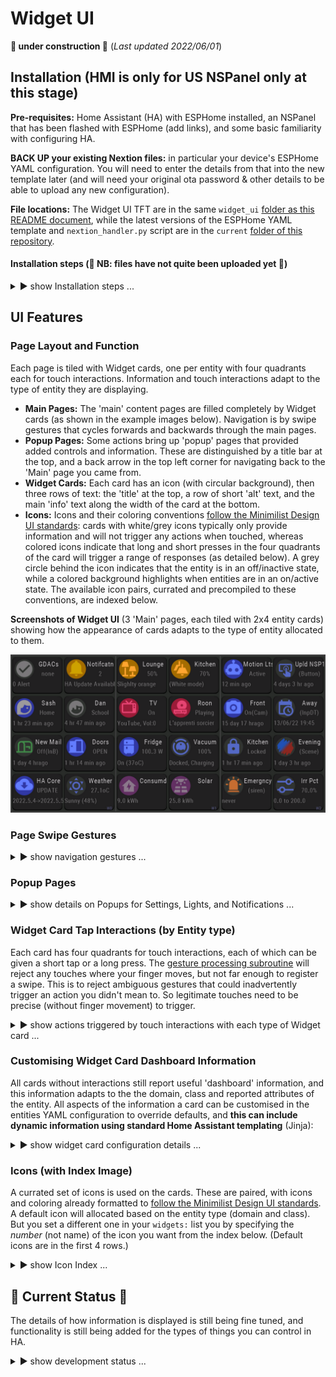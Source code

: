 # Widget UI

**🚧 under construction 🚧**
(_Last updated 2022/06/01_)


## Installation (HMI is only for US NSPanel only at this stage)
**Pre-requisites:**  Home Assistant (HA) with ESPHome installed, an NSPanel that has been flashed with ESPHome (add links), and some basic familiarity with configuring HA.

**BACK UP your existing Nextion files:** in particular your device's ESPHome YAML configuration.  You will need to enter the details from that into the new template later (and will need your original ota password & other details to be able to upload any new configuration).

**File locations:** The Widget UI TFT are in the same `widget_ui` [folder as this README document](/widget_ui), while the latest versions of the ESPHome YAML template and `nextion_handler.py` script are in the `current` [folder of this repository](/current).


#### Installation steps (🚧 NB: files have not quite been uploaded yet 🚧)

<details>
  <summary>▶️ show Installation steps ...</summary>

* Flashing the ESPHome YAML template:
  * Download a copy of the template ESPHome YAML configuration file and fill in your details from your backup configuration into the `substitutions:` section at the top of the file.
  * Using ESPHome addon page in Home Assistant validate the file before installing it to the NSPanel.
  * Once the ESPHome installation is complete, check that NSPanel entities are showing up properly in HA.  You will later need the enitity_ids for `Trigger`, `HA Act`, `HA Set1..5` (from the device page), and `ESPHome: nsp1_send_command` (from `Developer Tools | SERVICES`).  And you will use  `TFT upload button` (to flash the Nextion TFT UI file).

* Home Assistant python script:
  * Copy the `nextion_handler.py` script into the ```<config>/python_scripts/``` folder of your Home Assistant device.
  * If you have never used Python scripts in Home Assistant before, you will have to add a line ```python_script:``` to your ```configuration.yaml```.  ([See HA page on Python scripts](https://www.home-assistant.io/integrations/python_script/).)
  * Add the automation template from the `HA_automation.yaml` file to your own HA configuration (editing the NSPanel entity_ids to match those you noted above if you set a prefix other than `NSP1`).
  * In the `widgets:` section of the automation, add a couple of your own entities to the list as `  - entity: light.kitchen` to get started (you can edit these whenever you want) and `reload automations` for HA to recognise the changes.

* Nextion Widget UI TFT file:
  * Copy the Widget UI TFT file in the location you specified in the `tft_url` of your ESPHome configuration, and rename it to match the filename you set.  Then press the ```TFT upload button``` on the device's page in Home Assistant (that we referred to and located above).
  * Wait for the NSPanel to flash and reboot with the new UI.  (You may have to reboot both HA and the NSPanel after the first installation.)

 --- 
  
</details>


## UI Features
  
### Page Layout and Function
Each page is tiled with Widget cards, one per entity with four quadrants each for touch interactions. Information and touch interactions adapt to the type of entity they are displaying.  
* **Main Pages:** The 'main' content pages are filled completely by Widget cards (as shown in the example images below).  Navigation is by swipe gestures that cycles forwards and backwards through the main pages.
* **Popup Pages:** Some actions bring up 'popup' pages that provided added controls and information.  These are distinguished by a title bar at the top, and a back arrow in the top left corner for navigating back to the 'Main' page you came from.
* **Widget Cards:** Each card has an icon (with circular background), then three rows of text: the 'title' at the top, a row of short 'alt' text, and the main 'info' text along the width of the card at the bottom.
* **Icons:** Icons and their coloring conventions [follow the Minimilist Design UI standards](/UI_Design/Minimalist/): cards with white/grey icons typically only provide information and will not trigger any actions when touched, whereas colored icons indicate that long and short presses in the four quadrants of the card will trigger a range of responses (as detailed below).  A grey circle behind the icon indicates that the entity is in an off/inactive state, while a colored background highlights when entities are in an on/active state.  The available icon pairs, currated and precompiled to these conventions, are indexed below. 
  

 **Screenshots of Widget UI** (3 'Main' pages, each tiled with 2x4 entity cards) showing how the appearance of cards adapts to the type of entity allocated to them.  
   
![Widgets UI screenshots](/widget_ui/Screenshots_Widgets.png "Widget UI screenshots")
 


### Page Swipe Gestures
  
<details>
  <summary>▶️ show navigation gestures ...</summary>

  
* **Left and Right swipes:** change pages forwards and backwards (for as many 'Main' pages are required for the configured list of Widgets).
* **Downward swipes:** will bring up the 'Settings' popup page from any 'Main' page (or will dismiss a popup page).  Opening the settings page will also fetch an updated count of the number of entities in your configured `widgets:` list (so the that correct number of pages can be allocated).
* **Upward swipes:** force an immediate update of the widgets on the current page with current data from HA.

 --- 
  
</details>  
  
  
### Popup Pages
  
<details>
  <summary>▶️ show details on Popups for Settings, Lights, and Notifications ...</summary>

Popup pages provide additional detail and control, particularly where generic Widget cards are too limiting:
  
* **Settings Popup** shows system information and allows adjustment to the behaviour of the NSPanel:
  * Brightness max: the standard brightness that the display will revert to on any interaction.
  * Brightness min: the lowest brightness that the screen will gradually dim to before blacking out.
  * Update interval: the time inteval between NSPanel requests for refreshed page data from the Home Assistant Nextion Handler.
  * Sleep time: the time until the scree is blacked out.
  * Fast repeats: the number of times that data updates are requested after a touch action is triggered.  This addresses the issue that some states in HA can update very quickly after a service call, whereas others can have substantial lag (e.g., garage doors, some types of lights).
  * Fast slowdown: the amount by which fast repeats are progressively slowed down.  This amount of time is added to each subsequent repeat.
  * (Un)Linking or NSPanel relays to switches: _on device control disabled for now until ESPHome issues can be resolved._
  * Status information: Small text below the title bar shows the number of widgets read from the YAML configuration, and the version number of the TFT file.  The WiFi status and signal strenght are indicated in the top right corner.  
  
* **Light Popup**: This provides full control of light settings:
  * Available controls will be enabled/disabled according to the capabilities of the currently selected (once that data has been received from HA).
  * All controls relevant to the current light are available irrespective of the current color mode, or whether the light is off (which gives faster access to controls than the HA UI approach).
  * Long pressing on the color wheel will switch the light to a supported white/color_temperature mode.
  * Long pressing the icon in the top right corner will force the bulb off.  (This is a useful fix for when some lights in a group get their Home Assistant state out of phase, which causes toggling fails.)  
  
 * **Notifications**: This allows reading and dismissing Home Assistant persistent_notications.
   * Notifications are special type of entity card because it uses _all_ the entities in the domain, not just one.
   * Enter `entity: persistent.all` to create a notifications UI card (then customise it as you wish).
   * This allows the NSPanel to be used as a convenient message board (delivered to all rooms in the house with an NSPanel).  
  
  
As functionality is added, more popups will be added to support some of the more complex entity types (such as media_players).  
  

 **Screenshots of current 'popup cards' to support widget entity cards.**  (Where available, popups are triggered by touching the top right quadrant of the enity card). 
   
![Widget Popups](https://github.com/krizkontrolz/Home-Assistant-nextion_handler/blob/main/widget_ui/Screenshots_Popups.png "Widget Popups")
  
  
  
 --- 
  
</details>  

  
### Widget Card Tap Interactions (by Entity type)
Each card has four quadrants for touch interactions, each of which can be given a short tap or a long press.  The [gesture processing subroutine](/main/Tips_and_Tricks) will reject any touches where your finger moves, but not far enough to register a swipe.  This is to reject ambiguous gestures that could inadvertently trigger an action you didn't mean to.  So legitimate touches need to be precise (without finger movement) to trigger.
  

<details>
  <summary>▶️ show actions triggered by touch interactions with each type of Widget card ...</summary>

  The following abbreviations are used as shorthand below for touch interactions:
  &nbsp;&nbsp; `TL`: top left quadrant (icon)
  &nbsp;&nbsp; `TR`: top right quadrant (title)
  &nbsp;&nbsp; `BL`: bottom left quadrant
  &nbsp;&nbsp; `BR`: bottom right quadrant
  &nbsp;&nbsp; `BL_R`: bottom left-right paired interactions
  &nbsp;&nbsp; `LHS`: left-hand-side 2 quadrants
  &nbsp;&nbsp; `RHS`: right-hand-side 2 quadrants
  &nbsp;&nbsp; `ALL`: all 4 quadrants (entire card, excl. margins between 'hotspots')
  &nbsp;&nbsp; `-s`: suffix for a short-press
  &nbsp;&nbsp; `-l`: suffix for a long-press
  

* 🔸 **_Cards for ALL entities that can be toggled:_**
  * `TL-s`: toggle
  
  
  
* 🔸 **Light Cards:**
  * `TL-s`: toggle on/off
  * `TL-l`: toggle pause/play
  * `TL-l`: off (fix out of sync lights)
  * `TR-s`: brings up light popup card
  * `TR-l`: turn on/change the bulb to a supported white mode
  * `BL_R-s`: dim/brighten light (if already on), or turn on light at low/high brightness (if off)
  * `BL_R-l`: increase/decrease the color_temperature or hue of the light (according to current light_mode)
  
  
  
* 🔸 **Media Player Cards:**
  * `TL-s`: toggle power on/off
  * `TL-l`: toggle pause/play
  * `TR-s`: _(placeholder for future media popup card)_
  * `TR-l`: mute/unmute the volume
  * `BL_R-s`: change the volume down/up
  * `BL_R-l`: change to the previous/next track or channel

 

* 🔸 **Automation Cards:**
  * `ALL-s`: toggle enabled/disabled
  * `ALL-l`: trigger the automation (ignore conditions)

* 🔸 **Button Cards:**
  * `ALL-s&l`: trigger the button actions

* 🔸 **Scene Cards:**
  * `ALL-s&l`: turn scene on  
  (Scenes cannot be turned off - the icon will highligh as 'on' for an hour afterwards.)
  
* 🔸 **Script Cards:**
  * `ALL-s`: toggle run/stop
  * `ALL-l`: stop the script

* 🔸 **Switch Cards:**
  * `ALL-s`: toggle on/off
  * `ALL-l`: turn off

* 🔸 **Update Cards:**
  * `LHS-s`: install update
  * `RHS-s`: skip update (card status will show the installed vs current versions)
  * `RHS-l`: clear skipped update (icon state will become 'active' again)
  
* 🔸 **Vacuum Cards:** (only tested with Xiaomi so far)
  * `LHS-s`: toggle start(& turn_on)/stop (& turn_off) cleaning
  * `LHS-l`: return to base
  * `RHS-s`: locate vaccum
  * `RHS-l`: spot clean
  
  
_(I have set up interactive cards for all the types of entities I have. I can look at filling the gaps over time, but that will require input and testing from those who want them.)_
  
 --- 
  
</details>  
  
  

### Customising Widget Card Dashboard Information

All cards without interactions still report useful 'dashboard' information, and this information adapts to the the domain, class and reported attributes of the entity.  All aspects of the information a card can be customised in the entities YAML configuration to override defaults, and **this can include dynamic information using standard Home Assistant templating** (Jinja):


<details>
  <summary>▶️ show widget card configuration details ...</summary>  
  
Only the `- entity:` is mandatory to specifiy in the YAML list under the `widgets:` section of your automation configuration for the Nextion Handler.  The `tile:` is the most likely optional thing you will want to use (to replace the entity's truncated friendly_name with something that fits in the limited space on the card).  The default icons for each card should be reasonable, but you will likely want to pick something (from the icon index further below) that is more informative. 

_**I do not recommend changing the other options** until you have everything else working well_ (and then you will likely want to use dynamic data generated by template).  The first of these to consider templating should probably be `icon_state:` for entities such as numeric sensors where there is no default way to decide when the card should be highlighted with the 'active' version of its icon (such as setting a rule for when to highlight a gas sensor, or when to highlight high power consumption etc.)
  
* 🔸 `- entity:` the Home Assistant entity_id.  Special cases are `persitent_notications.all` (for a notifications widget), and `template` (or `blank`) for a widget that is filled entirely with custom dynamic (templated), static, or blank information.
* 🔸 &nbsp;&nbsp;`title:` the top row of text on the card
* 🔸 &nbsp;&nbsp;`icon:` a number (0.167) corresponding to the value of the selected icon-pair index (further below)
* 🔸 &nbsp;&nbsp;`icon_state:` True/'1' for the highlighted state of the icon-pair; False/'0' for the inactive state
* 🔸 &nbsp;&nbsp;`alt:` The second, short row of (alternate) text on the card, below the title
* 🔸 &nbsp;&nbsp;`info:` The main informative text along the full width of the bottom of the card
  
_(I may look at adding a way to customise the actions that are triggered by each type of touch event in future.)_
  
  
  
 --- 
  
</details>    
  
  
### Icons (with Index Image)
A currated set of icons is used on the cards.  These are paired, with icons and coloring already formatted to [follow the Minimilist Design UI standards](/UI_Design/Minimalist/).  A default icon will allocated based on the entity type (domain and class).  But you set a different one in your `widgets:` list you by specifying the _number_ (not name) of the icon you want from the index below. (Default icons are in the first 4 rows.)  
  
<details>
  <summary>▶️ show Icon Index ...</summary>

 **Index of numbering for available icon choices.**  Icons are paired - the off/unhighlighted state is on the left and the on/highlighted version is on the right.  
   
 ![Widget UI Icon index](https://github.com/krizkontrolz/Home-Assistant-nextion_handler/blob/main/widget_ui/Widget_Icons_Index.png "Icon numbering index")

 --- 
  
  
  
</details>



  
## 🚧 Current Status 🚧

The details of how information is displayed is still being fine tuned, and functionality is still being added for the types of things you can control in HA.

 <details>
  <summary>▶️ show development status ...</summary>
 
 At this stage you can use the Widgets to:
* 🔸 create a dashboard easily view information about your smart home, and highlight anything abnormal;
* 🔸 'toggle' all Home Assistant entities that can be toggled (lights, media players, switches, scripts, automations, covers, fans, input_booleans etc.);
* 🔸 fully control lights (with a 'pop-up card');
* 🔸 use interactive widgets to control most of the common types of entities (as per the details in the entity cards interactions list);
* 🔸 read and dismiss HA notifications;
* 🔸 change NSPanel settings.
  
More features are continually being added (as the supported capabilities of the underlying Nextion Hanlder are being developed and expanded).


 --- 
  
</details>
 


